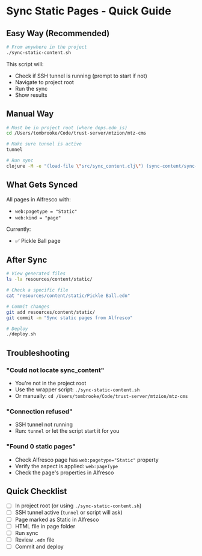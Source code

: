 # Sync Static Pages - Quick Guide

## Easy Way (Recommended)

```bash
# From anywhere in the project
./sync-static-content.sh
```

This script will:
- Check if SSH tunnel is running (prompt to start if not)
- Navigate to project root
- Run the sync
- Show results

## Manual Way

```bash
# Must be in project root (where deps.edn is)
cd /Users/tombrooke/Code/trust-server/mtzion/mtz-cms

# Make sure tunnel is active
tunnel

# Run sync
clojure -M -e "(load-file \"src/sync_content.clj\") (sync-content/sync-all!)"
```

## What Gets Synced

All pages in Alfresco with:
- `web:pagetype = "Static"`
- `web:kind = "page"`

Currently:
- ✅ Pickle Ball page

## After Sync

```bash
# View generated files
ls -la resources/content/static/

# Check a specific file
cat "resources/content/static/Pickle Ball.edn"

# Commit changes
git add resources/content/static/
git commit -m "Sync static pages from Alfresco"

# Deploy
./deploy.sh
```

## Troubleshooting

### "Could not locate sync_content"
- You're not in the project root
- Use the wrapper script: `./sync-static-content.sh`
- Or manually: `cd /Users/tombrooke/Code/trust-server/mtzion/mtz-cms`

### "Connection refused"
- SSH tunnel not running
- Run: `tunnel` or let the script start it for you

### "Found 0 static pages"
- Check Alfresco page has `web:pagetype="Static"` property
- Verify the aspect is applied: `web:pageType`
- Check the page's properties in Alfresco

## Quick Checklist

- [ ] In project root (or using `./sync-static-content.sh`)
- [ ] SSH tunnel active (`tunnel` or script will ask)
- [ ] Page marked as Static in Alfresco
- [ ] HTML file in page folder
- [ ] Run sync
- [ ] Review `.edn` file
- [ ] Commit and deploy
